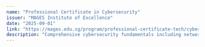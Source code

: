 ```yaml
---
name: "Professional Certificate in Cybersecurity"
issuer: "MAGES Institute of Excellence"
date: "2025-09-01"
link: "https://mages.edu.sg/program/professional-certificate-tech/cybersecurity/"
description: "Comprehensive cybersecurity fundamentals including network security, ethical hacking techniques, advanced security protocols, cloud security, incident response, and hands-on training with tools like Wireshark, Nessus, Metasploit, and Kali Linux."
---
```

